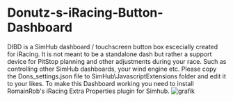 # Donutz-s-iRacing-Button-Dashboard
DIBD is a SimHub dashboard / touchscreen button box escecially created for iRacing. It is not meant to be a standalone dash but rather a support device for PitStop planning and other adjustments during your race. Such as controlling other SimHub dashboards, your wind engine etc.
Please copy the Dons_settings.json file to SimHub\JavascriptExtensions folder and edit it to your likes. To make this Dashboard working you need to install RomainRob's iRacing Extra Properties plugin for Simhub.
![grafik](https://github.com/DonutzAndCoffee/Donutz-s-iRacing-Button-Dashboard/assets/62204936/744ee34f-9d18-49e1-b9f6-f770527a52f9)
